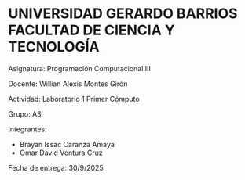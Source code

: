 # UNIVERSIDAD GERARDO BARRIOS FACULTAD DE CIENCIA Y TECNOLOGÍA

Asignatura:
Programación Computacional III


Docente: Willian Alexis Montes Girón

Actividad:
Laboratorio 1 Primer Cómputo

Grupo:
 A3

Integrantes:
- Brayan Issac Caranza Amaya
- Omar David Ventura Cruz


Fecha de entrega: 30/9/2025
